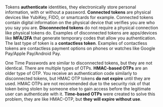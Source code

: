 
Tokens **authenticate** identities, they electronically store personal information, with or without a password. **Connected tokens** are physical devices like YubiKey, FIDO, or smartcards for example. Connected tokens contain digital information on the physical device that verifies you are who you say you are. **Disconnected tokens** do not require a physical connection like physical tokens do. Examples of disconnected tokens are apps/devices like **MFA/2FA** that generate temporary codes that allow you authentication. The last type of token is a **contactless token**. Examples of contactless tokens are contactless payment options on phones or watches like Google Pay/Apple Pay/Android Pay.

One Time Passwords are similar to disconnected tokens, but they are not identical. There are multiple types of OTPs. **HMAC-based OTPs** are an older type of OTP. You receive an authentication code similarly to disconnected tokens, but HMAC OTP tokens **do not expire** until they are used. HMAC OTPs are not recommended due to the security risk of that token being stolen by someone else to gain access before the legitimate user can authenticate with it. **Time-based OTPs** were created to solve this problem, they are like HMAC-OTP, but **they will expire without use**.